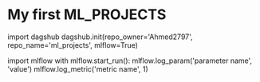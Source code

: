 # My first ML_PROJECTS

import dagshub
dagshub.init(repo_owner='Ahmed2797', repo_name='ml_projects', mlflow=True)

import mlflow
with mlflow.start_run():
  mlflow.log_param('parameter name', 'value')
  mlflow.log_metric('metric name', 1)